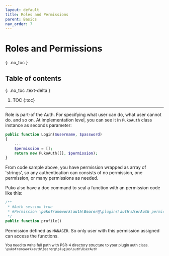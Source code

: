 ```yaml
---
layout: default
title: Roles and Permissions
parent: Basics
nav_order: 7
---
```


# Roles and Permissions
{: .no_toc }

## Table of contents
{: .no_toc .text-delta }

1. TOC
{:toc}

---

Role is part-of the Auth. For specifying what user can do, what user cannot do. and so on. 
At implementation level, you can see it in `PukoAuth` class instance as seconds parameter:

```php
public function Login($username, $password)
{
    ...
    $permission = [];
    return new PukoAuth([], $permission);
}
```

From code sample above, you have permission wrapped as array of 'strings', so any authentication can consists of
no permission, one permission, or many permissions as needed.

Puko also have a doc command to seal a function with an permission code like this:

```php
/**
 * #Auth session true
 * #Permission \pukoframework\auth\Bearer@\plugins\auth\UserAuth permissions@MANAGER
 */
public function profile()
```

Permission defined as `MANAGER`. 
So only user with this permission assigned can access the functions.

<small>You need to write full path with PSR-4 directory structure to your plugin auth class.
`\pukoframework\auth\Bearer@\plugins\auth\UserAuth`</small>

